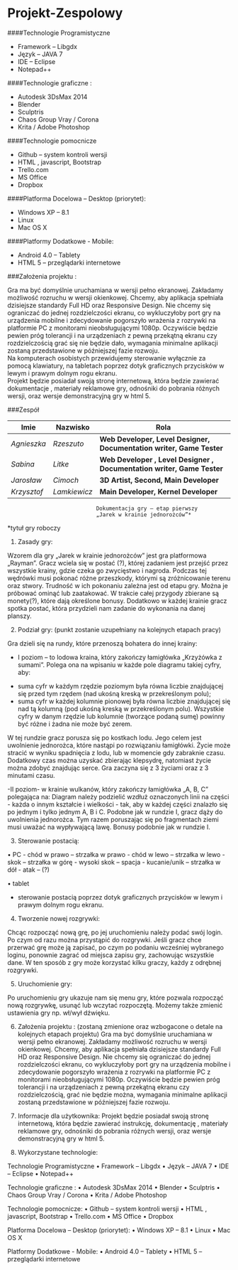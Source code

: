 Projekt-Zespolowy
=================


####Technologie Programistyczne
* Framework – Libgdx
* Język – JAVA 7
* IDE – Eclipse 
* Notepad++

####Technologie graficzne : 
*	Autodesk 3DsMax 2014
*	Blender
*	Sculptris 
*	Chaos Group Vray / Corona
*	Krita / Adobe Photoshop

####Technologie pomocnicze
*	Github – system kontroli wersji
*	HTML , javascript, Bootstrap
*	Trello.com
*	MS Office
*	Dropbox

####Platforma Docelowa – Desktop (priorytet):
*	Windows XP – 8.1 
*	Linux 
*	Mac OS X

####Platformy Dodatkowe - Mobile:
*	Android 4.0 – Tablety 
*	HTML 5 – przeglądarki internetowe


###Założenia projektu : 


  Gra ma być domyślnie uruchamiana w wersji pełno ekranowej.  Zakładamy możliwość rozruchu w wersji okienkowej. Chcemy, aby aplikacja spełniała dzisiejsze standardy Full HD oraz Responsive Design. Nie chcemy się ograniczać do jednej rozdzielczości ekranu, co wykluczyłoby port gry na urządzenia mobilne i zdecydowanie pogorszyło wrażenia z rozrywki na platformie PC z monitorami nieobsługującymi 1080p. Oczywiście będzie pewien próg tolerancji i na urządzeniach z pewną przekątną ekranu czy rozdzielczością grać się nie będzie dało, wymagania minimalne aplikacji zostaną przedstawione w późniejszej fazie rozwoju.  
  Na komputerach osobistych przewidujemy sterowanie wyłącznie za pomocą klawiatury, na tabletach poprzez dotyk graficznych przycisków w lewym i prawym dolnym rogu ekranu.  
Projekt będzie posiadał swoją stronę internetową, która będzie zawierać dokumentacje , materiały reklamowe gry, odnośniki do pobrania różnych wersji, oraz wersje demonstracyjną gry w html 5. 




###Zespół

Imie | Nazwisko | Rola
--- | --- | ---
*Agnieszka* | *Rzeszuto* | **Web Developer, Level Designer, Documentation writer, Game Tester**
*Sabina* | *Litke* | **Web Developer , Level Designer , Documentation writer, Game Tester**
*Jarosław* | *Cimoch* | **3D Artist, Second, Main Developer**
*Krzysztof* | *Lamkiewicz* | **Main Developer, Kernel Developer**




                                Dokumentacja gry – etap pierwszy
                                „Jarek w krainie jednorożców”*
*tytuł gry roboczy

1. Zasady gry:

Wzorem dla gry „Jarek w krainie jednorożców” jest gra platformowa „Rayman”. Gracz wciela się w postać (?), której zadaniem jest przejść przez wszystkie krainy, gdzie czeka go zwycięstwo i nagroda. Podczas tej wędrówki musi pokonać różne przeszkody, którymi są zróżnicowanie terenu oraz stwory. Trudność w ich pokonaniu zależna jest od etapu gry. Można je próbować ominąć lub zaatakować.  W trakcie całej przygody zbierane są monety(?), które dają określone bonusy. Dodatkowo w każdej krainie gracz spotka postać, która przydzieli nam zadanie do wykonania na danej planszy.


2. Podział gry: (punkt zostanie uzupełniany na kolejnych etapach pracy)

Gra dzieli się na rundy, które przenoszą bohatera do innej krainy:

- I poziom – to lodowa kraina, który zakończy łamigłówka „Krzyżówka z sumami”.
Polega ona na wpisaniu w każde pole diagramu takiej cyfry, aby:
* suma cyfr w każdym rzędzie poziomym była równa liczbie znajdującej się przed tym rzędem (nad ukośną kreską w przekreślonym polu);
* suma cyfr w każdej kolumnie pionowej była równa liczbie znajdującej się nad tą kolumną (pod ukośną kreską w przekreślonym polu).
Wszystkie cyfry w danym rzędzie lub kolumnie (tworzące podaną sumę) powinny być różne i żadna nie może być zerem. 


W tej rundzie gracz porusza się po kostkach lodu. Jego celem jest uwolnienie jednorożca, które nastąpi po rozwiązaniu łamigłówki. Życie może stracić w wyniku spadnięcia z lodu, lub w momencie gdy zabraknie czasu. Dodatkowy czas można uzyskać zbierając klepsydrę, natomiast życie można zdobyć znajdując serce. Gra zaczyna się z 3 życiami oraz z 3 minutami czasu.

-II poziom- w krainie wulkanów, który zakończy łamigłówka „A, B, C” polegająca na:
Diagram należy podzielić wzdłuż oznaczonych linii na części - każda o innym kształcie i wielkości - tak, aby w każdej części znalazło się po jednym i tylko jednym A, B i C.
Podobne jak w rundzie I, gracz dąży do uwolnienia jednorożca. Tym razem poruszając się po fragmentach ziemi musi uważać na wypływającą lawę. Bonusy podobnie jak w rundzie I. 
 

3. Sterowanie postacią:

•	PC
            - chód w prawo – strzałka w prawo
            - chód w lewo – strzałka w lewo
            - skok – strzałka w górę
            - wysoki skok – spacja 
            - kucanie/unik – strzałka w dół
            - atak – (?)



•	tablet
- sterowanie postacią poprzez dotyk graficznych przycisków w lewym i prawym dolnym rogu ekranu.


4. Tworzenie nowej rozgrywki:

Chcąc rozpocząć nową grę, po jej uruchomieniu należy podać swój login. Po czym od razu można przystąpić do rozgrywki. Jeśli gracz chce przerwać grę może ją zapisać, po czym po podaniu wcześniej wybranego loginu, ponownie zagrać od miejsca zapisu gry, zachowując wszystkie dane. W ten sposób z gry może korzystać kilku graczy, każdy  z odrębnej rozgrywki.

5. Uruchomienie gry:

Po uruchomieniu gry ukazuje nam się menu gry, które pozwala rozpocząć nową rozgrywkę, usunąć  lub wczytać rozpoczętą. Możemy także zmienić ustawienia gry np. wł/wył dźwięku.

6. Założenia projektu : (zostaną zmienione oraz wzbogacone o detale na kolejnych etapach projektu)
Gra ma być domyślnie uruchamiana w wersji pełno ekranowej. Zakładamy możliwość rozruchu w wersji okienkowej. Chcemy, aby aplikacja spełniała dzisiejsze standardy Full HD oraz Responsive Design. Nie chcemy się ograniczać do jednej rozdzielczości ekranu, co wykluczyłoby port gry na urządzenia mobilne i zdecydowanie pogorszyło wrażenia z rozrywki na platformie PC z monitorami nieobsługującymi 1080p. Oczywiście będzie pewien próg tolerancji i na urządzeniach z pewną przekątną ekranu czy rozdzielczością, grać  nie będzie można, wymagania minimalne aplikacji zostaną przedstawione w późniejszej fazie rozwoju.

7. Informacje dla użytkownika:
Projekt będzie posiadał swoją stronę internetową, która będzie zawierać instrukcję, dokumentację , materiały reklamowe gry, odnośniki do pobrania różnych wersji, oraz wersje demonstracyjną gry w html 5. 
8. Wykorzystane technologie:

Technologie Programistyczne
•	Framework – Libgdx
•	Język – JAVA 7
•	IDE – Eclipse 
•	Notepad++

Technologie graficzne :
•	Autodesk 3DsMax 2014
•	Blender
•	Sculptris 
•	Chaos Group Vray / Corona
•	Krita / Adobe Photoshop

Technologie pomocnicze:
•	Github – system kontroli wersji
•	HTML , javascript, Bootstrap
•	Trello.com
•	MS Office
•	Dropbox

Platforma Docelowa – Desktop (priorytet):
•	Windows XP – 8.1 
•	Linux 
•	Mac OS X

Platformy Dodatkowe - Mobile:
•	Android 4.0 – Tablety 
•	HTML 5 – przeglądarki internetowe

